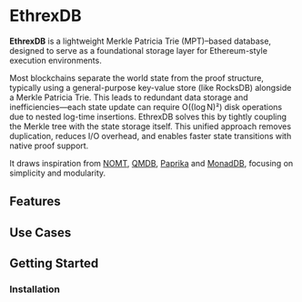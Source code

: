 # EthrexDB

**EthrexDB** is a lightweight Merkle Patricia Trie (MPT)–based database, designed to serve as a foundational storage layer for Ethereum-style execution environments.

Most blockchains separate the world state from the proof structure, typically using a general-purpose key-value store (like RocksDB) alongside a Merkle Patricia Trie. This leads to redundant data storage and inefficiencies—each state update can require O((log N)²) disk operations due to nested log-time insertions. EthrexDB solves this by tightly coupling the Merkle tree with the state storage itself. This unified approach removes duplication, reduces I/O overhead, and enables faster state transitions with native proof support.

It draws inspiration from [NOMT](https://github.com/thrumdev/nomt), [QMDB](https://github.com/LayerZero-Labs/qmdb), [Paprika](https://github.com/NethermindEth/Paprika) and [MonadDB](https://docs.monad.xyz/monad-arch/execution/monaddb), focusing on simplicity and modularity.

## Features


## Use Cases



## Getting Started

### Installation

